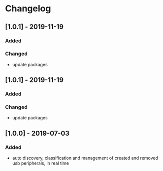 # Changelog
## [1.0.1] - 2019-11-19
### Added
### Changed
- update packages
## [1.0.1] - 2019-11-19
### Added
### Changed
- update packages
## [1.0.0] - 2019-07-03
### Added
  - auto discovery, classification and management of created and removed usb peripherals, in real time

